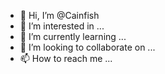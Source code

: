 - 👋 Hi, I’m @Cainfish
- 👀 I’m interested in ...
- 🌱 I’m currently learning ...
- 💞️ I’m looking to collaborate on ...
- 📫 How to reach me ...

<!---
Cainfish/Cainfish is a ✨ special ✨ repository because its `README.md` (this file) appears on your GitHub profile.
You can click the Preview link to take a look at your changes.
--->
